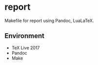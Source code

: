 # report
Makefile for report using Pandoc, LuaLaTeX.

## Environment

* TeX Live 2017
* Pandoc
* Make

